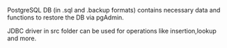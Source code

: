 PostgreSQL DB (in .sql and .backup formats) contains necessary data and functions to restore the DB via pgAdmin.

JDBC driver in src folder can be used for operations like insertion,lookup and more. 

